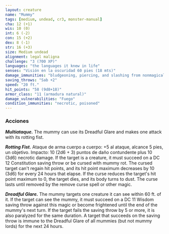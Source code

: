 ```yaml
---
layout: creature
name: "Mummy"
tags: [medium, undead, cr3, monster-manual]
cha: 12 (+1)
wis: 10 (0)
int: 6 (-2)
con: 15 (+2)
dex: 8 (-1)
str: 16 (+3)
size: Medium undead
alignment: legal maligna
challenge: "3 (700 XP)"
languages: "the languages it knew in life"
senses: "Visión en la oscuridad 60 pies (18 mts)"
damage_immunities: "bludgeoning, piercing, and slashing from nonmagical weapons"
saving_throws: "Sab +2"
speed: "20 ft."
hit_points: "58 (9d8+18)"
armor_class: "11 (armadura natural)"
damage_vulnerabilities: "Fuego"
condition_immunities: "necrotic, poisoned"
---
```


### Acciones

***Multiataque.*** The mummy can use its Dreadful Glare and makes one attack with its rotting fist.

***Rotting Fist.*** Ataque de arma cuerpo a cuerpo: +5 al ataque, alcance 5 pies, un objetivo. Impacto: 10 (2d6 + 3) puntos de daño contundente plus 10 (3d6) necrotic damage. If the target is a creature, it must succeed on a DC 12 Constitution saving throw or be cursed with mummy rot. The cursed target can't regain hit points, and its hit point maximum decreases by 10 (3d6) for every 24 hours that elapse. If the curse reduces the target's hit point maximum to 0, the target dies, and its body turns to dust. The curse lasts until removed by the remove curse spell or other magic.

***Dreadful Glare.*** The mummy targets one creature it can see within 60 ft. of it. If the target can see the mummy, it must succeed on a DC 11 Wisdom saving throw against this magic or become frightened until the end of the mummy's next turn. If the target fails the saving throw by 5 or more, it is also paralyzed for the same duration. A target that succeeds on the saving throw is immune to the Dreadful Glare of all mummies (but not mummy lords) for the next 24 hours.